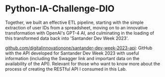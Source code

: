 # Python-IA-Challenge-DIO

Together, we built an effective ETL pipeline, starting with the simple extraction of user IDs from a spreadsheet, moving on to an innovative transformation with OpenAI's GPT-4 AI, and culminating in the loading of this transformed data back into 'Santander Dev Week 2023'.

[github.com/digitalinnovationone/santander-dev-week-2023-api](github.com/digitalinnovationone/santander-dev-week-2023-api): GitHub with the API developed for Santander Dev Week 2023 with useful information (including the Swagger link and important data on the availability of the API). Relevant for those who want to know more about the process of creating the RESTful API I consumed in this Lab.

